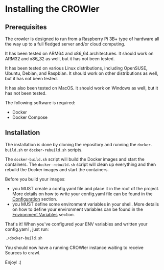 # Installing the CROWler

## Prerequisites

The crowler is designed to run from a Raspberry Pi 3B+ type of hardware all the
 way up to a full fledged server and/or cloud computing.

It has been tested on ARM64 and x86_64 architectures. It should work on ARM32
and x86_32 as well, but it has not been tested.

It has been tested on various Linux distributions, including OpenSUSE, Ubuntu,
Debian, and Raspbian. It should work on other distributions as well, but it has
 not been tested.

It has also been tested on MacOS. It should work on Windows as well, but it has
 not been tested.

The following software is required:

- Docker
- Docker Compose

## Installation

The installation is done by cloning the repository and running the
`docker-build.sh` or `docker-rebuild.sh` scripts.

The `docker-build.sh` script will build the Docker images and start the
containers. The `docker-rebuild.sh` script will clean up everything and then
rebuild the Docker images and start the containers.

Before you build your images:

- you MUST create a config.yaml file and place it in the root of the project.
 More details on how to write your config.yaml file can be found in the
 [Configuration](./config_yaml.md) section.
- you MUST define some environment variables in your shell. More details on how
 to define your environment variables can be found in the
 [Environment Variables](./env_vars.md) section.

That's it! When you've configured your ENV variables and written your config.yaml
, just run:

```bash
./docker-build.sh
```

You should now have a running CROWler instance waiting to receive Sources to
crawl.

Enjoy! :)

